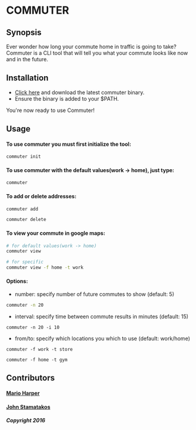 # COMMUTER


## Synopsis

Ever wonder how long your commute home in traffic is going to take?  Commuter is a CLI tool that will tell you what your commute looks like now and in the future.

## Installation

* [Click here](https://github.com/marioharper/commuter/releases) and download the latest commuter binary.
* Ensure the binary is added to your $PATH.

You're now ready to use Commuter!

## Usage

#### To use commuter you must first initialize the tool:
```sh
commuter init
```

#### To use commuter with the default values(work -> home), just type:
```sh
commuter
```

#### To add or delete addresses:
```sh
commuter add
```
```sh
commuter delete
```

#### To view your commute in google maps:
```sh
# for default values(work -> home)
commuter view 

# for specific
commuter view -f home -t work
```

#### Options:
* number: specify number of future commutes to show (default: 5)
```sh
commuter -n 20
```
* interval: specify time between commute results in minutes (default: 15)
```
commuter -n 20 -i 10
```
* from/to: specify which locations you which to use (default: work/home) 
```
commuter -f work -t store
```
```
commuter -f home -t gym
```

## Contributors

#### [Mario Harper](https://www.marioharper.me)
#### [John Stamatakos](https://github.com/johnstamatakos)
##### Copyright 2016
